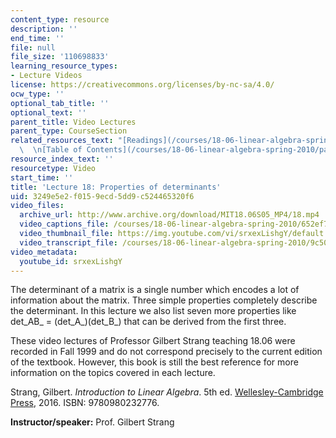 ```yaml
---
content_type: resource
description: ''
end_time: ''
file: null
file_size: '110698833'
learning_resource_types:
- Lecture Videos
license: https://creativecommons.org/licenses/by-nc-sa/4.0/
ocw_type: ''
optional_tab_title: ''
optional_text: ''
parent_title: Video Lectures
parent_type: CourseSection
related_resources_text: "[Readings](/courses/18-06-linear-algebra-spring-2010/pages/readings)\
  \  \n[Table of Contents](/courses/18-06-linear-algebra-spring-2010/pages/readings#Table_of_Contents)"
resource_index_text: ''
resourcetype: Video
start_time: ''
title: 'Lecture 18: Properties of determinants'
uid: 3249e5e2-f015-9ecd-5dd9-c524465320f6
video_files:
  archive_url: http://www.archive.org/download/MIT18.06S05_MP4/18.mp4
  video_captions_file: /courses/18-06-linear-algebra-spring-2010/652ef7fba85b5d9796b1060ce229357a_srxexLishgY.vtt
  video_thumbnail_file: https://img.youtube.com/vi/srxexLishgY/default.jpg
  video_transcript_file: /courses/18-06-linear-algebra-spring-2010/9c507ce90715ff08ef19d404938a00fa_srxexLishgY.pdf
video_metadata:
  youtube_id: srxexLishgY
---
```


The determinant of a matrix is a single number which encodes a lot of information about the matrix. Three simple properties completely describe the determinant. In this lecture we also list seven more properties like det_AB_ = (det_A_)(det_B_) that can be derived from the first three.

These video lectures of Professor Gilbert Strang teaching 18.06 were recorded in Fall 1999 and do not correspond precisely to the current edition of the textbook. However, this book is still the best reference for more information on the topics covered in each lecture.

Strang, Gilbert. _Introduction to Linear Algebra_. 5th ed. [Wellesley-Cambridge Press](http://www.wellesleycambridge.com/), 2016. ISBN: 9780980232776.

**Instructor/speaker:** Prof. Gilbert Strang

